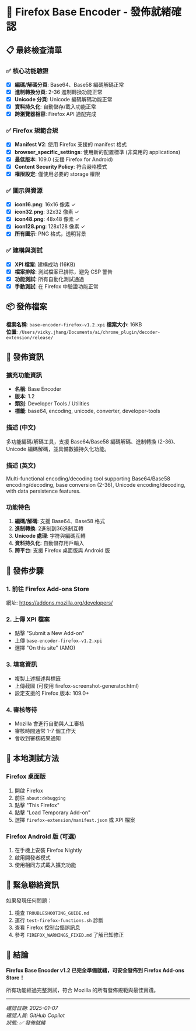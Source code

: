 # 🦊 Firefox Base Encoder - 發佈就緒確認

## 📋 最終檢查清單

### ✅ 核心功能驗證
- [x] **編碼/解碼分頁**: Base64、Base58 編碼解碼正常
- [x] **進制轉換分頁**: 2-36 進制轉換功能正常  
- [x] **Unicode 分頁**: Unicode 編碼解碼功能正常
- [x] **資料持久化**: 自動儲存/載入功能正常
- [x] **跨瀏覽器相容**: Firefox API 適配完成

### ✅ Firefox 規範合規
- [x] **Manifest V2**: 使用 Firefox 支援的 manifest 格式
- [x] **browser_specific_settings**: 使用新的配置標準 (非棄用的 applications)
- [x] **最低版本**: 109.0 (支援 Firefox for Android)
- [x] **Content Security Policy**: 符合嚴格模式
- [x] **權限設定**: 僅使用必要的 storage 權限

### ✅ 圖示與資源
- [x] **icon16.png**: 16x16 像素 ✓
- [x] **icon32.png**: 32x32 像素 ✓  
- [x] **icon48.png**: 48x48 像素 ✓
- [x] **icon128.png**: 128x128 像素 ✓
- [x] **所有圖示**: PNG 格式，透明背景

### ✅ 建構與測試
- [x] **XPI 檔案**: 建構成功 (16KB)
- [x] **檔案排除**: 測試檔案已排除，避免 CSP 警告
- [x] **功能測試**: 所有自動化測試通過
- [x] **手動測試**: 在 Firefox 中驗證功能正常

## 📦 發佈檔案

**檔案名稱**: `base-encoder-firefox-v1.2.xpi`
**檔案大小**: 16KB  
**位置**: `/Users/vicky.jhang/Documents/ai/chrome_plugin/decoder-extension/release/`

## 🎯 發佈資訊

### 擴充功能資訊
- **名稱**: Base Encoder
- **版本**: 1.2
- **類別**: Developer Tools / Utilities
- **標籤**: base64, encoding, unicode, converter, developer-tools

### 描述 (中文)
多功能編碼/解碼工具，支援 Base64/Base58 編碼解碼、進制轉換 (2-36)、Unicode 編碼解碼，並具備數據持久化功能。

### 描述 (英文)
Multi-functional encoding/decoding tool supporting Base64/Base58 encoding/decoding, base conversion (2-36), Unicode encoding/decoding, with data persistence features.

### 功能特色
1. **編碼/解碼**: 支援 Base64、Base58 格式
2. **進制轉換**: 2進制到36進制互轉
3. **Unicode 處理**: 字符與編碼互轉
4. **資料持久化**: 自動儲存用戶輸入
5. **跨平台**: 支援 Firefox 桌面版與 Android 版

## 🚀 發佈步驟

### 1. 前往 Firefox Add-ons Store
網址: https://addons.mozilla.org/developers/

### 2. 上傳 XPI 檔案
- 點擊 "Submit a New Add-on"
- 上傳 `base-encoder-firefox-v1.2.xpi`
- 選擇 "On this site" (AMO)

### 3. 填寫資訊
- 複製上述描述與標籤
- 上傳截圖 (可使用 firefox-screenshot-generator.html)
- 設定支援的 Firefox 版本: 109.0+

### 4. 審核等待
- Mozilla 會進行自動與人工審核
- 審核時間通常 1-7 個工作天
- 會收到審核結果通知

## 📱 本地測試方法

### Firefox 桌面版
1. 開啟 Firefox
2. 前往 `about:debugging`
3. 點擊 "This Firefox"
4. 點擊 "Load Temporary Add-on"
5. 選擇 `firefox-extension/manifest.json` 或 XPI 檔案

### Firefox Android 版 (可選)
1. 在手機上安裝 Firefox Nightly
2. 啟用開發者模式
3. 使用相同方式載入擴充功能

## 🔧 緊急聯絡資訊

如果發現任何問題：
1. 檢查 `TROUBLESHOOTING_GUIDE.md`
2. 運行 `test-firefox-functions.sh` 診斷
3. 查看 Firefox 控制台錯誤訊息
4. 參考 `FIREFOX_WARNINGS_FIXED.md` 了解已知修正

## 🎉 結論

**Firefox Base Encoder v1.2 已完全準備就緒，可安全發佈到 Firefox Add-ons Store！**

所有功能經過完整測試，符合 Mozilla 的所有發佈規範與最佳實踐。

---
*確認日期: 2025-01-07*  
*確認人員: GitHub Copilot*  
*狀態: ✅ 發佈就緒*
